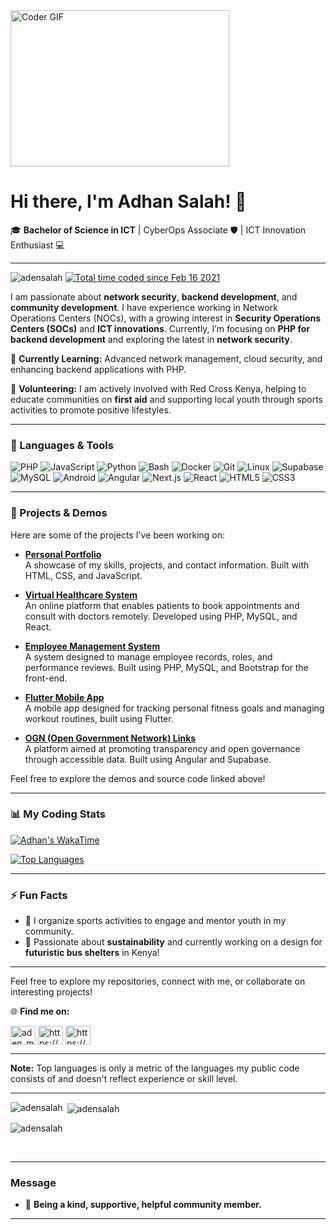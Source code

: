
<img alt="Coder GIF" height=250 width=350 src="https://images.squarespace-cdn.com/content/v1/5769fc401b631bab1addb2ab/1541580611624-TE64QGKRJG8SWAIUS7NS/ke17ZwdGBToddI8pDm48kPoswlzjSVMM-SxOp7CV59BZw-zPPgdn4jUwVcJE1ZvWQUxwkmyExglNqGp0IvTJZamWLI2zvYWH8K3-s_4yszcp2ryTI0HqTOaaUohrI8PI6FXy8c9PWtBlqAVlUS5izpdcIXDZqDYvprRqZ29Pw0o/coding-freak.gif" />

# Hi there, I'm Adhan Salah! 👋

🎓 **Bachelor of Science in ICT** | CyberOps Associate 🛡️ | ICT Innovation Enthusiast 💻

---

<p align="left"> <img src="https://komarev.com/ghpvc/?username=adensalah&label=Profile%20views&color=0e75b6&style=flat" alt="adensalah" />
<a href="https://wakatime.com/@df967e37-60ce-422d-b1a1-a2f30f27fd7d"><img src="https://wakatime.com/badge/user/df967e37-60ce-422d-b1a1-a2f30f27fd7d.svg" alt="Total time coded since Feb 16 2021" /></a>

I am passionate about **network security**, **backend development**, and **community development**. I have experience working in Network Operations Centers (NOCs), with a growing interest in **Security Operations Centers (SOCs)** and **ICT innovations**. Currently, I’m focusing on **PHP for backend development** and exploring the latest in **network security**.

🌱 **Currently Learning:** Advanced network management, cloud security, and enhancing backend applications with PHP.

🤝 **Volunteering:** I am actively involved with Red Cross Kenya, helping to educate communities on **first aid** and supporting local youth through sports activities to promote positive lifestyles.

---

### 🔧 Languages & Tools
![PHP](https://img.shields.io/badge/-PHP-777BB4?logo=php&logoColor=white&style=flat)
![JavaScript](https://img.shields.io/badge/-JavaScript-F7DF1E?logo=javascript&logoColor=black&style=flat)
![Python](https://img.shields.io/badge/-Python-3776AB?logo=python&logoColor=white&style=flat)
![Bash](https://img.shields.io/badge/-Bash-4EAA25?logo=gnu-bash&logoColor=white&style=flat)
![Docker](https://img.shields.io/badge/-Docker-2496ED?logo=docker&logoColor=white&style=flat)
![Git](https://img.shields.io/badge/-Git-F05032?logo=git&logoColor=white&style=flat)
![Linux](https://img.shields.io/badge/-Linux-FCC624?logo=linux&logoColor=black&style=flat)
![Supabase](https://img.shields.io/badge/-Supabase-3ECF8E?logo=supabase&logoColor=white&style=flat)
![MySQL](https://img.shields.io/badge/-MySQL-4479A1?logo=mysql&logoColor=white&style=flat)
![Android](https://img.shields.io/badge/-Android-3DDC84?logo=android&logoColor=white&style=flat)
![Angular](https://img.shields.io/badge/-Angular-DD0031?logo=angular&logoColor=white&style=flat)
![Next.js](https://img.shields.io/badge/-Next.js-000000?logo=nextdotjs&logoColor=white&style=flat)
![React](https://img.shields.io/badge/-React-61DAFB?logo=react&logoColor=black&style=flat)
![HTML5](https://img.shields.io/badge/-HTML5-E34F26?logo=html5&logoColor=white&style=flat)
![CSS3](https://img.shields.io/badge/-CSS3-1572B6?logo=css3&logoColor=white&style=flat)

---

### 🚀 Projects & Demos

Here are some of the projects I've been working on:

- **[Personal Portfolio](https://adensalah.github.io/ams/)**  
  A showcase of my skills, projects, and contact information. Built with HTML, CSS, and JavaScript.

- **[Virtual Healthcare System](https://yourhealthcareproject.com)**  
  An online platform that enables patients to book appointments and consult with doctors remotely. Developed using PHP, MySQL, and React.

- **[Employee Management System](https://github.com/adensalah/EmployeesManagement)**  
  A system designed to manage employee records, roles, and performance reviews. Built using PHP, MySQL, and Bootstrap for the front-end.

- **[Flutter Mobile App](https://github.com/adensalah/flutter-project)**  
  A mobile app designed for tracking personal fitness goals and managing workout routines, built using Flutter.

- **[OGN (Open Government Network) Links](https://your-ogn-project-link.com)**  
  A platform aimed at promoting transparency and open governance through accessible data. Built using Angular and Supabase.

Feel free to explore the demos and source code linked above!

---

### 📊 My Coding Stats

<!-- WakaTime -->
[![Adhan's WakaTime](https://github-readme-stats.vercel.app/api/wakatime?username=adensalah&layout=compact)](https://wakatime.com/@adensalah)

<!-- Most Used Languages -->
[![Top Languages](https://github-readme-stats.vercel.app/api/top-langs/?username=adensalah&layout=compact)](https://github.com/adensalah)

---

### ⚡ Fun Facts
- 🏀 I organize sports activities to engage and mentor youth in my community.
- 🌱 Passionate about **sustainability** and currently working on a design for **futuristic bus shelters** in Kenya!

---

Feel free to explore my repositories, connect with me, or collaborate on interesting projects!

🌐 **Find me on:**  

<a href="https://twitter.com/aden_moge" target="blank"><img align="center" src="https://raw.githubusercontent.com/rahuldkjain/github-profile-readme-generator/master/src/images/icons/Social/twitter.svg" alt="aden_moge" height="30" width="40" /></a>
<a href="https://linkedin.com/in/https://www.linkedin.com/in/adhan-moge/" target="blank"><img align="center" src="https://raw.githubusercontent.com/rahuldkjain/github-profile-readme-generator/master/src/images/icons/Social/linked-in-alt.svg" alt="https://www.linkedin.com/in/adhan-moge/" height="30" width="40" /></a>
<a href="https://instagram.com/https://www.instagram.com/adhan_moge/" target="blank"><img align="center" src="https://raw.githubusercontent.com/rahuldkjain/github-profile-readme-generator/master/src/images/icons/Social/instagram.svg" alt="https://www.instagram.com/adhan_moge/" height="30" width="40" /></a>

---

<b>Note:</b> Top languages is only a metric of the languages my public code consists of and doesn't reflect experience or skill level.

---
<p><img align="left" src="https://github-readme-stats.vercel.app/api/top-langs?username=adensalah&show_icons=true&locale=en&layout=compact" alt="adensalah" /></p>

<p>&nbsp;<img align="center" src="https://github-readme-stats.vercel.app/api?username=adensalah&show_icons=true&locale=en" alt="adensalah" /></p>

<p><img align="center" src="https://github-readme-streak-stats.herokuapp.com/?user=adensalah&" alt="adensalah" /></p>
<br>

---

### Message

- 💖 **Being a kind, supportive, helpful community member.**

---
